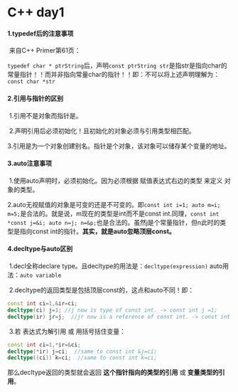 # C++ day1

#### 1.typedef后的注意事项

​	来自C++ Primer第61页：

​		`typedef char * ptrString`后，声明`const ptrString str`是指str是指向char的常量指针！！而并非指向常量char的指针！！即：不可以将上述声明理解为：`const char *str`

#### 2.引用与指针的区别

​	1.引用不是对象而指针是。

​	2.声明引用后必须初始化！且初始化的对象必须与引用类型相匹配。

​	3.引用是为一个对象创建别名。指针是个对象，该对象可以储存某个变量的地址。

#### 3.auto注意事项

​	1.使用auto声明时，必须初始化。因为必须根据 赋值表达式右边的类型 来定义 对象的类型。

​	2.auto无视赋值的对象是可变的还是不可变的。即`const int i=1; auto m=i; m=5;`是合法的。就是说，m现在的类型是int而不是const int.同理，`const int *const j=&i; auto n=j; n=&p;`也是合法的。虽然j是个常量指针，但n此时的类型是指向const int的指针。**其实，就是auto忽略顶层const。**

#### 4.decltype与auto区别

​	1.decl全称declare type。且decltype的用法是：`decltype(expression)` auto用法：`auto variable`

​	2.decltype的返回类型是包括顶层const的，这点和auto不同！即：

```c++
const int ci=1,&ir=ci;
decltype(ci) j=1; //j now is type of const int. -> const int j =1;
decltype(ir) jr=j;  //jr now is a reference of const int. -> const int &jr=j;
```

​	3.若 表达式为解引用 或 用括号括住变量：

```c++
const int ci=1,*ir=&ci;
decltype(*ir) j=ci;  //same to const int &j=ci;
decltype((ci)) k=ci;  //same to const int k=ci;
```

那么decltype返回的类型就会返回 **这个指针指向的类型的引用** 或 **变量类型的引用**。